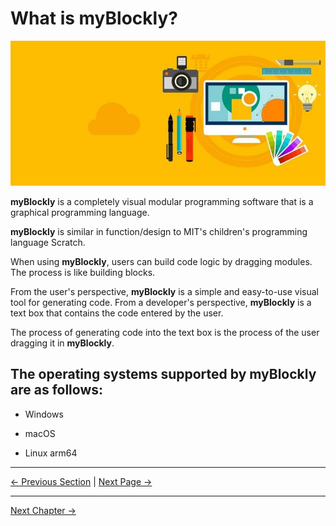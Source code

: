 # What is myBlockly?

![](../../../../resources/5-BasicApplication/5.2.1/img/myblockly/myblockly界面.jpg)

**myBlockly** is a completely visual modular programming software that is a graphical programming language.

**myBlockly** is similar in function/design to MIT's children's programming language Scratch.

When using **myBlockly**, users can build code logic by dragging modules. The process is like building blocks.

From the user's perspective, **myBlockly** is a simple and easy-to-use visual tool for generating code. From a developer's perspective, **myBlockly** is a text box that contains the code entered by the user.

The process of generating code into the text box is the process of the user dragging it in **myBlockly**.





## The operating systems supported by myBlockly are as follows:

- Windows

- macOS

- Linux arm64

---

[← Previous Section](../../../README.md) | [Next Page →](./1-myBlocklyFirstUse.md)<br>

----

[Next Chapter →](../../5.2.2-mystudio/pi/README.md)<br>